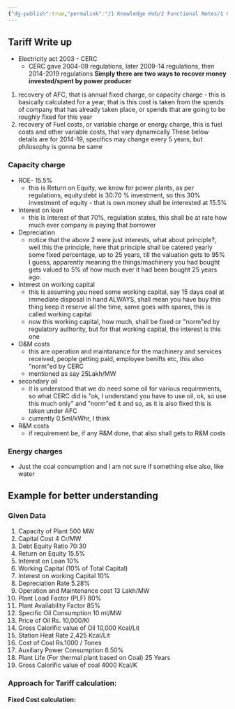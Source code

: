 ```yaml
---
{"dg-publish":true,"permalink":"/1 Knowledge Hub/2 Functional Notes/1 Career Notes/2 General Technical Notes/3 Power Plant Commerce/Tariff Writeup/Tariff Writeup/","noteIcon":""}
---
```


## Tariff Write up
- Electricity act 2003 - CERC
	- CERC gave 2004-09 regulations, later 2009-14 regulations, then 2014-2019 regulations
**Simply there are two ways to recover money invested/spent by power producer**
1. recovery of AFC, that is annual fixed charge, or capacity charge - this is basically calculated for a year, that is this cost is taken from the spends of company that has already taken place, or spends that are going to be roughly fixed for this year
2. recovery of Fuel costs, or variable charge or energy charge, this is fuel costs and other variable costs, that vary dynamically
These below details are for 2014-19, specifics may change every 5 years, but philosophy is gonna be same
### Capacity charge
- ROE- 15.5% 
	- this is Return on Equity, we know for power plants, as per regulations, equity:debt is 30:70 % investment, so this 30% investment of equity - that is own money shall be interested at 15.5%
- Interest on loan
	- this is interest of that 70%, regulation states, this shall be at rate how much ever company is paying that borrower
- Depreciation
	- notice that the above 2 were just interests, what about principle?, well this the principle, here that principle shall be catered yearly some fixed percentage, up to 25 years, till the valuation gets to 95% I guess, apparently meaning the things/machinery you had bought gets valued to 5% of how much ever it had been bought 25 years ago.
- Interest on working capital
	- this is assuming you need some working capital, say 15 days coal at immediate disposal in hand ALWAYS, shall mean you have buy this thing keep it reserve all the time, same goes with spares, this is called working capital
	- now this working capital, how much, shall be fixed or "norm"ed by regulatory authority, but for that working capital, the interest is this one
- O&M costs
	- this are operation and maintanance for the machinery and services received, people getting paid, employee benifts etc, this also "norm"ed by CERC
	- mentioned as say 25Lakh/MW
- secondary oil
	- it is understood that we do need some oil for various requirements, so what CERC did is "ok, I understand you have to use oil, ok, so use this much only" and "norm"ed it and so, as it is also fixed this is taken under AFC
	- currently 0.5ml/kWhr, I think
- R&M costs
	- if requirement be, if any R&M done, that also shall gets to R&M costs
### Energy charges
- Just the coal consumption and I am not sure if something else also, like water

## Example for better understanding

### Given Data
1. Capacity of Plant 500 MW
2. Capital Cost 4 Cr/MW 
3.  Debt Equity Ratio 70:30
4. Return on Equity 15.5% 
5. Interest on Loan 10% 
6. Working Capital (10% of Total Capital)
7. Interest on working Capital 10%
8. Depreciation Rate 5.28%
9. Operation and Maintenance cost 13 Lakh/MW 
10. Plant Load Factor (PLF) 80% 
11. Plant Availability Factor 85%
12. Specific Oil Consumption 10 ml/MW 
13. Price of Oil Rs. 10,000/Kl
14. Gross Calorific value of Oil 10,000 Kcal/Lit 
15. Station Heat Rate 2,425 Kcal/Lit
16. Cost of Coal Rs.1000 / Tones 
17.  Auxiliary Power Consumption 6.50%
18.  Plant Life (For thermal plant based on Coal) 25 Years 
19. Gross Calorific value of coal 4000 Kcal/K
### Approach for Tariff calculation:
#### Fixed Cost calculation:

